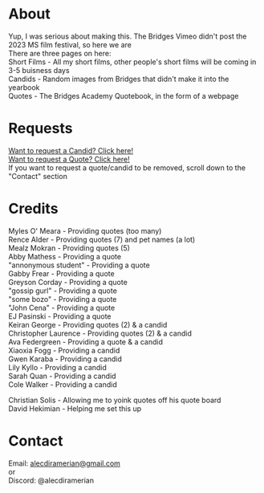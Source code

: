 # About
Yup, I was serious about making this. The Bridges Vimeo didn't post the 2023 MS film festival, so here we are<br>
There are three pages on here:<br>
Short Films - All my short films, other people's short films will be coming in 3-5 buisness days<br>
Candids - Random images from Bridges that didn't make it into the yearbook<br>
Quotes - The Bridges Academy Quotebook, in the form of a webpage
# Requests
[Want to request a Candid? Click here!]<br>
[Want to request a Quote? Click here!]<br>
If you want to request a quote/candid to be removed, scroll down to the "Contact" section<br>
# Credits
Myles O' Meara - Providing quotes (too many)<br>
Rence Alder - Providing quotes (7) and pet names (a lot)<br>
Mealz Mokran - Providing quotes (5)<br>
Abby Mathess - Providing a quote<br>
"annonymous student" - Providing a quote<br>
Gabby Frear - Providing a quote<br>
Greyson Corday - Providing a quote<br>
"gossip gurl" - Providing a quote<br>
"some bozo" - Providing a quote<br>
"John Cena" - Providing a quote<br>
EJ Pasinski - Providing a quote<br>
Keiran George - Providing quotes (2) & a candid<br>
Christopher Laurence - Providing quotes (2) & a candid<br>
Ava Federgreen - Providing a quote & a candid<br>
Xiaoxia Fogg - Providing a candid<br>
Gwen Karaba - Providing a candid<br>
Lily Kyllo - Providing a candid<br>
Sarah Quan - Providing a candid<br>
Cole Walker - Providing a candid<br>

Christian Solis - Allowing me to yoink quotes off his quote board<br>
David Hekimian - Helping me set this up<br>

# Contact
Email: alecdiramerian@gmail.com<br>
or<br>
Discord: @alecdiramerian

[want to request a candid? click here!]: https://forms.gle/z2F7er1nemraYQyr6
[want to request a quote? click here!]: https://forms.gle/FW84K2qrrsttKQ1A9